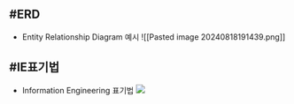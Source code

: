 
## #ERD

- Entity Relationship Diagram
예시
![[Pasted image 20240818191439.png]]

## #IE표기법

- Information Engineering 표기법
![](https://blog.kakaocdn.net/dn/nXbr2/btrz9fnMHBg/VWR9LCpL5pKj2WygOpNnzK/img.png)

